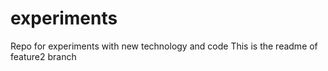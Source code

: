 # experiments
Repo for experiments with new technology and code
This is the readme of feature2 branch
